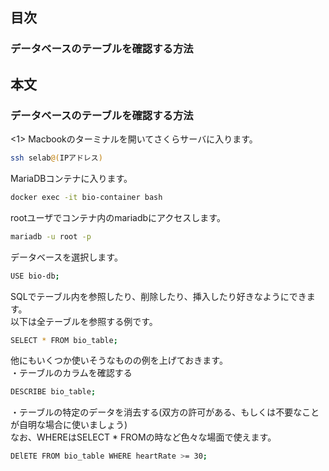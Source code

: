 ## 目次
### データベースのテーブルを確認する方法

## 本文
### データベースのテーブルを確認する方法

<1> Macbookのターミナルを開いてさくらサーバに入ります。

```sh
ssh selab@(IPアドレス)
```

MariaDBコンテナに入ります。

```sh
docker exec -it bio-container bash
```

rootユーザでコンテナ内のmariadbにアクセスします。

```sh
mariadb -u root -p
```

データベースを選択します。

```sh
USE bio-db;
```

SQLでテーブル内を参照したり、削除したり、挿入したり好きなようにできます。<br>
以下は全テーブルを参照する例です。

```sh
SELECT * FROM bio_table;
```

他にもいくつか使いそうなものの例を上げておきます。<br>
・テーブルのカラムを確認する

```sh
DESCRIBE bio_table;
```

・テーブルの特定のデータを消去する(双方の許可がある、もしくは不要なことが自明な場合に使いましょう)<br>
なお、WHEREはSELECT * FROMの時など色々な場面で使えます。

```sh
DElETE FROM bio_table WHERE heartRate >= 30;
```

